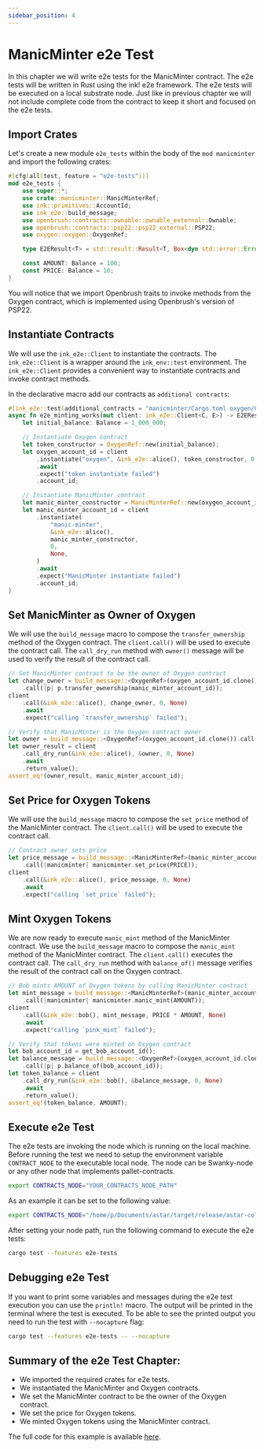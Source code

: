 ```yaml
---
sidebar_position: 4
---
```


# ManicMinter e2e Test
In this chapter we will write e2e tests for the ManicMinter contract. The e2e tests will be written in Rust using the ink! e2e framework. The e2e tests will be executed on a local substrate node.
Just like in previous chapter we will not include complete code from the contract to keep it short and focused on the e2e tests.
## Import Crates
Let's create a new module `e2e_tests` within the body of the `mod manicminter` and import the following crates:
```rust
#[cfg(all(test, feature = "e2e-tests"))]
mod e2e_tests {
    use super::*;
    use crate::manicminter::ManicMinterRef;
    use ink::primitives::AccountId;
    use ink_e2e::build_message;
    use openbrush::contracts::ownable::ownable_external::Ownable;
    use openbrush::contracts::psp22::psp22_external::PSP22;
    use oxygen::oxygen::OxygenRef;

    type E2EResult<T> = std::result::Result<T, Box<dyn std::error::Error>>;

    const AMOUNT: Balance = 100;
    const PRICE: Balance = 10;
}
```
You will notice that we import Openbrush traits to invoke methods from the Oxygen contract, which is implemented using Openbrush's version of PSP22.

## Instantiate Contracts
We will use the `ink_e2e::Client` to instantiate the contracts. The `ink_e2e::Client` is a wrapper around the `ink_env::test` environment. The `ink_e2e::Client` provides a convenient way to instantiate contracts and invoke contract methods. 

In the declarative macro add our contracts as `additional contracts`:
```rust
#[ink_e2e::test(additional_contracts = "manicminter/Cargo.toml oxygen/Cargo.toml")]
async fn e2e_minting_works(mut client: ink_e2e::Client<C, E>) -> E2EResult<()> {
    let initial_balance: Balance = 1_000_000;

    // Instantiate Oxygen contract
    let token_constructor = OxygenRef::new(initial_balance);
    let oxygen_account_id = client
        .instantiate("oxygen", &ink_e2e::alice(), token_constructor, 0, None)
        .await
        .expect("token instantiate failed")
        .account_id;

    // Instantiate ManicMinter contract
    let manic_minter_constructor = ManicMinterRef::new(oxygen_account_id);
    let manic_minter_account_id = client
        .instantiate(
            "manic-minter",
            &ink_e2e::alice(),
            manic_minter_constructor,
            0,
            None,
        )
        .await
        .expect("ManicMinter instantiate failed")
        .account_id;
}
```

## Set ManicMinter as Owner of Oxygen
We will use the `build_message` macro to compose the `transfer_ownership` method of the Oxygen contract. The `client.call()` will be used to execute the contract call. The `call_dry_run` method with `owner()` message will be used to verify the result of the contract call.

```rust
// Set ManicMinter contract to be the owner of Oxygen contract
let change_owner = build_message::<OxygenRef>(oxygen_account_id.clone())
    .call(|p| p.transfer_ownership(manic_minter_account_id));
client
    .call(&ink_e2e::alice(), change_owner, 0, None)
    .await
    .expect("calling `transfer_ownership` failed");

// Verify that ManicMinter is the Oxygen contract owner
let owner = build_message::<OxygenRef>(oxygen_account_id.clone()).call(|p| p.owner());
let owner_result = client
    .call_dry_run(&ink_e2e::alice(), &owner, 0, None)
    .await
    .return_value();
assert_eq!(owner_result, manic_minter_account_id);
```

## Set Price for Oxygen Tokens

We will use the `build_message` macro to compose the `set_price` method of the ManicMinter contract. The `client.call()` will be used to execute the contract call. 

```rust
// Contract owner sets price
let price_message = build_message::<ManicMinterRef>(manic_minter_account_id.clone())
    .call(|manicminter| manicminter.set_price(PRICE));
client
    .call(&ink_e2e::alice(), price_message, 0, None)
    .await
    .expect("calling `set_price` failed");

```
## Mint Oxygen Tokens
We are now ready to execute `manic_mint` method of the ManicMinter contract. We use the `build_message` macro to compose the `manic_mint` method of the ManicMinter contract. The `client.call()` executes the contract call. The `call_dry_run` method with `balance_of()` message verifies the result of the contract call on the Oxygen contract.

```rust
// Bob mints AMOUNT of Oxygen tokens by calling ManicMinter contract
let mint_message = build_message::<ManicMinterRef>(manic_minter_account_id.clone())
    .call(|manicminter| manicminter.manic_mint(AMOUNT));
client
    .call(&ink_e2e::bob(), mint_message, PRICE * AMOUNT, None)
    .await
    .expect("calling `pink_mint` failed");

// Verify that tokens were minted on Oxygen contract
let bob_account_id = get_bob_account_id();
let balance_message = build_message::<OxygenRef>(oxygen_account_id.clone())
    .call(|p| p.balance_of(bob_account_id));
let token_balance = client
    .call_dry_run(&ink_e2e::bob(), &balance_message, 0, None)
    .await
    .return_value();
assert_eq!(token_balance, AMOUNT);
```

## Execute e2e Test
The e2e tests are invoking the node which is running on the local machine. 
Before running the test we need to setup the environment variable `CONTRACT_NODE` to the executable local node. The node can be Swanky-node or any other node that implements pallet-contracts.
```bash
export CONTRACTS_NODE="YOUR_CONTRACTS_NODE_PATH"
```
As an example it can be set to the following value:
```bash
export CONTRACTS_NODE="/home/p/Documents/astar/target/release/astar-collator"
```
After setting your node path, run the following command to execute the e2e tests:
```bash
cargo test --features e2e-tests
``` 
## Debugging e2e Test
If you want to print some variables and messages during the e2e test execution you can use the `println!` macro. The output will be printed in the terminal where the test is executed. To be able to see the printed output you need to run the test with `--nocapture` flag:
```bash
cargo test --features e2e-tests -- --nocapture
```

## Summary of the e2e Test Chapter:
* We imported the required crates for e2e tests.
* We instantiated the ManicMinter and Oxygen contracts.
* We set the ManicMinter contract to be the owner of the Oxygen contract.
* We set the price for Oxygen tokens.
* We minted Oxygen tokens using the ManicMinter contract.
  
The full code for this example is available [here](https://github.com/swanky-dapps/manic-minter).